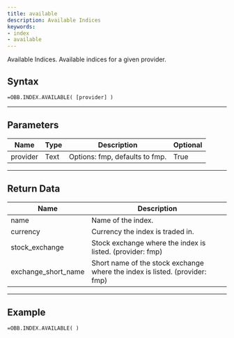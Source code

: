 ```yaml
---
title: available
description: Available Indices
keywords: 
- index
- available
---
```


<!-- markdownlint-disable MD041 -->

Available Indices. Available indices for a given provider.

## Syntax

```excel wordwrap
=OBB.INDEX.AVAILABLE( [provider] )
```

---

## Parameters

| Name | Type | Description | Optional |
| ---- | ---- | ----------- | -------- |
| provider | Text | Options: fmp, defaults to fmp. | True |

---

## Return Data

| Name | Description |
| ---- | ----------- |
| name | Name of the index.  |
| currency | Currency the index is traded in.  |
| stock_exchange | Stock exchange where the index is listed. (provider: fmp) |
| exchange_short_name | Short name of the stock exchange where the index is listed. (provider: fmp) |
---

## Example

```excel wordwrap
=OBB.INDEX.AVAILABLE( )
```

